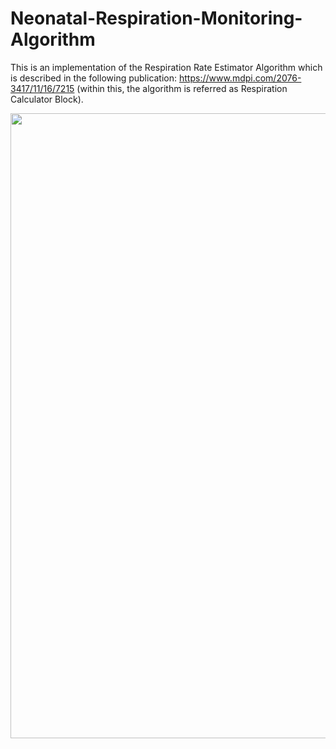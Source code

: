 # Neonatal-Respiration-Monitoring-Algorithm

This is an implementation of the Respiration Rate Estimator Algorithm which is described in the following publication: https://www.mdpi.com/2076-3417/11/16/7215 (within this, the algorithm is referred as Respiration Calculator Block).

<p align="center">
<img src="https://i.imgur.com/MRROn41.jpg" width="1000">
</p>

